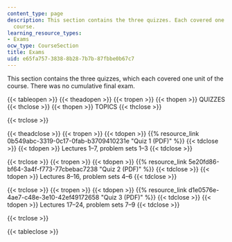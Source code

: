 ```yaml
---
content_type: page
description: This section contains the three quizzes. Each covered one unit of the
  course.
learning_resource_types:
- Exams
ocw_type: CourseSection
title: Exams
uid: e65fa757-3838-8b28-7b7b-87fbbe0b67c7
---
```


This section contains the three quizzes, which each covered one unit of the course. There was no cumulative final exam.

{{< tableopen >}}
{{< theadopen >}}
{{< tropen >}}
{{< thopen >}}
QUIZZES
{{< thclose >}}
{{< thopen >}}
TOPICS
{{< thclose >}}

{{< trclose >}}

{{< theadclose >}}
{{< tropen >}}
{{< tdopen >}}
{{% resource_link 0b549abc-3319-0c17-0fab-b3709410231e "Quiz 1 (PDF)" %}}
{{< tdclose >}}
{{< tdopen >}}
Lectures 1–7, problem sets 1–3
{{< tdclose >}}

{{< trclose >}}
{{< tropen >}}
{{< tdopen >}}
{{% resource_link 5e20fd86-bf64-3a4f-f773-77cbebac7238 "Quiz 2 (PDF)" %}}
{{< tdclose >}}
{{< tdopen >}}
Lectures 8–16, problem sets 4–6
{{< tdclose >}}

{{< trclose >}}
{{< tropen >}}
{{< tdopen >}}
{{% resource_link d1e0576e-4ae7-c48e-3e10-42ef49172658 "Quiz 3 (PDF)" %}}
{{< tdclose >}}
{{< tdopen >}}
Lectures 17–24, problem sets 7–9
{{< tdclose >}}

{{< trclose >}}

{{< tableclose >}}